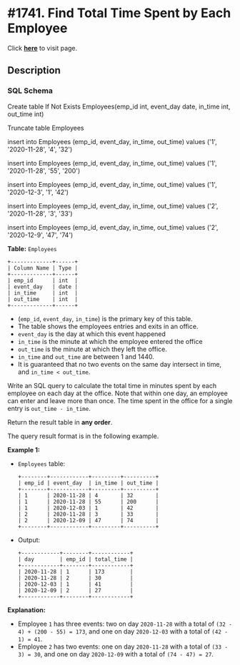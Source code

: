 # #1741. Find Total Time Spent by Each Employee
Click [**here**](https://leetcode.com/problems/find-total-time-spent-by-each-employee/) to visit page.

## Description

### SQL Schema
Create table If Not Exists Employees(emp_id int, event_day date, in_time int, out_time int)

Truncate table Employees

insert into Employees (emp_id, event_day, in_time, out_time) values ('1', '2020-11-28', '4', '32')

insert into Employees (emp_id, event_day, in_time, out_time) values ('1', '2020-11-28', '55', '200')

insert into Employees (emp_id, event_day, in_time, out_time) values ('1', '2020-12-3', '1', '42')

insert into Employees (emp_id, event_day, in_time, out_time) values ('2', '2020-11-28', '3', '33')

insert into Employees (emp_id, event_day, in_time, out_time) values ('2', '2020-12-9', '47', '74')

**Table:** ```Employees```
  ```
  +-------------+------+
  | Column Name | Type |
  +-------------+------+
  | emp_id      | int  |
  | event_day   | date |
  | in_time     | int  |
  | out_time    | int  |
  +-------------+------+
  ```
  - (```emp_id```, ```event_day```, ```in_time```) is the primary key of this table.
  - The table shows the employees entries and exits in an office.
  - ```event_day``` is the day at which this event happened
  - ```in_time``` is the minute at which the employee entered the office
  -  ```out_time``` is the minute at which they left the office.
  - ```in_time``` and ```out_time``` are between 1 and 1440.
  - It is guaranteed that no two events on the same day intersect in time, and ```in_time < out_time```.

Write an SQL query to calculate the total time in minutes spent by each employee on each day at the office. 
Note that within one day, an employee can enter and leave more than once. The time spent in the office for a single 
entry is ```out_time - in_time```.

Return the result table in **any order**.

The query result format is in the following example.

**Example 1:**
- ```Employees``` table:
  ```
  +--------+------------+---------+----------+
  | emp_id | event_day  | in_time | out_time |
  +--------+------------+---------+----------+
  | 1      | 2020-11-28 | 4       | 32       |
  | 1      | 2020-11-28 | 55      | 200      |
  | 1      | 2020-12-03 | 1       | 42       |
  | 2      | 2020-11-28 | 3       | 33       |
  | 2      | 2020-12-09 | 47      | 74       |
  +--------+------------+---------+----------+
  ```
- Output:
  ```
  +------------+--------+------------+
  | day        | emp_id | total_time |
  +------------+--------+------------+
  | 2020-11-28 | 1      | 173        |
  | 2020-11-28 | 2      | 30         |
  | 2020-12-03 | 1      | 41         |
  | 2020-12-09 | 2      | 27         |
  +------------+--------+------------+
  ```

**Explanation:**
- Employee ```1``` has three events: two on day ```2020-11-28``` with a total of ```(32 - 4) + (200 - 55) = 173```, and 
  one on day ```2020-12-03``` with a total of ```(42 - 1) = 41```.
- Employee ```2``` has two events: one on day ```2020-11-28``` with a total of ```(33 - 3) = 30```, and one on day 
  ```2020-12-09``` with a total of ```(74 - 47) = 27```.